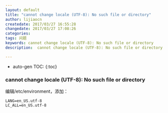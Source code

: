 ```yaml
---
layout: default
title: "cannot change locale (UTF-8): No such file or directory"
author: lijiaocn
createdate: 2017/03/27 16:55:28
changedate: 2017/03/27 17:08:26
categories:
tags: 问题
keywords: cannot change locale (UTF-8): No such file or directory
description:  cannot change locale (UTF-8): No such file or directory

---
```


* auto-gen TOC:
{:toc}

### cannot change locale (UTF-8): No such file or directory

编辑/etc/environment，添加：

	LANG=en_US.utf-8
	LC_ALL=en_US.utf-8
